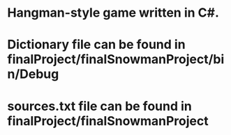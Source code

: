 # Hangman-style game written in C#.

# Dictionary file can be found in finalProject/finalSnowmanProject/bin/Debug

# sources.txt file can be found in finalProject/finalSnowmanProject
